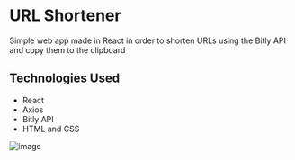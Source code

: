 # URL Shortener
Simple web app made in React in order to shorten URLs using the Bitly API and copy them to the clipboard

## Technologies Used

- React
- Axios
- Bitly API
- HTML and CSS

![image](https://github.com/danish233/URL-Shortener/assets/95320101/4da179df-0cf7-43e3-ad0d-9537e7d2fdb0)
